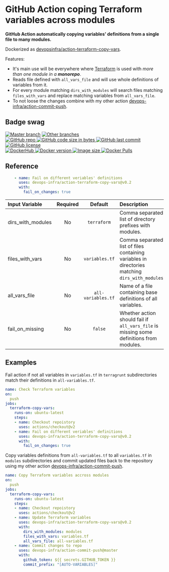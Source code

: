 # GitHub Action coping Terraform variables across modules

**GitHub Action automatically copying variables' definitions from a single file to many modules.**

Dockerized as [devopsinfra/action-terraform-copy-vars](https://hub.docker.com/repository/docker/devopsinfra/action-terraform-copy-vars).

Features:
* It's main use will be everywhere where [Terraform](https://github.com/hashicorp/terraform) is used with *more than one module in a **monorepo***.
* Reads file defined with `all_vars_file` and will use whole definitions of variables from it.
* For every module matching `dirs_with_modules` will search files matching `files_with_vars` and replace matching variables from `all_vars_file`.
* To not loose the changes combine with my other action [devops-infra/action-commit-push](https://github.com/devops-infra/action-commit-push).


## Badge swag
[![Master branch](https://github.com/devops-infra/action-terraform-copy-vars/workflows/Master%20branch/badge.svg)](https://github.com/devops-infra/action-terraform-copy-vars/actions?query=workflow%3A%22Master+branch%22)
[![Other branches](https://github.com/devops-infra/action-terraform-copy-vars/workflows/Other%20branches/badge.svg)](https://github.com/devops-infra/action-terraform-copy-vars/actions?query=workflow%3A%22Other+branches%22)
<br>
[
![GitHub repo](https://img.shields.io/badge/GitHub-devops--infra%2Faction--terraform--copy--vars-blueviolet.svg?style=plastic&logo=github)
![GitHub code size in bytes](https://img.shields.io/github/languages/code-size/devops-infra/action-terraform-copy-vars?color=blueviolet&label=Code%20size&style=plastic&logo=github)
![GitHub last commit](https://img.shields.io/github/last-commit/devops-infra/action-terraform-copy-vars?color=blueviolet&logo=github&style=plastic&label=Last%20commit)
![GitHub license](https://img.shields.io/github/license/devops-infra/action-terraform-copy-vars?color=blueviolet&logo=github&style=plastic&label=License)
](https://github.com/devops-infra/action-terraform-copy-vars "shields.io")
<br>
[
![DockerHub](https://img.shields.io/badge/DockerHub-devopsinfra%2Faction--terraform--copy--vars-blue.svg?style=plastic&logo=docker)
![Docker version](https://img.shields.io/docker/v/devopsinfra/action-terraform-copy-vars?color=blue&label=Version&logo=docker&style=plastic)
![Image size](https://img.shields.io/docker/image-size/devopsinfra/action-terraform-copy-vars/latest?label=Image%20size&style=plastic&logo=docker)
![Docker Pulls](https://img.shields.io/docker/pulls/devopsinfra/action-terraform-copy-vars?color=blue&label=Pulls&logo=docker&style=plastic)
](https://hub.docker.com/r/devopsinfra/action-terraform-copy-vars "shields.io")


## Reference
```yaml
    - name: Fail on different veriables' definitions
      uses: devops-infra/action-terraform-copy-vars@v0.2
      with:
        fail_on_changes: true
```

Input Variable | Required | Default |Description
:--- | :---: | :---: | :---
dirs_with_modules | No | `terraform` | Comma separated list of directory prefixes with modules.
files_with_vars | No | `variables.tf` | Comma separated list of files containing variables in directories matching `dirs_with_modules`.
all_vars_file | No | `all-variables.tf` | Name of a file containing base definitions of all variables. 
fail_on_missing | No | `false` | Whether action should fail if `all_vars_file` is missing some definitions from modules. 


## Examples

Fail action if not all variables in `variables.tf` in `terragrunt` subdirectories match their definitions in `all-variables.tf`.
```yaml
name: Check Terraform variables
on:
  push
jobs:
  terraform-copy-vars:
    runs-on: ubuntu-latest
    steps:
    - name: Checkout repoistory
      uses: actions/checkout@v2
    - name: Fail on different veriables' definitions
      uses: devops-infra/action-terraform-copy-vars@v0.2
      with:
        fail_on_changes: true
```

Copy variables definitions from `all-variables.tf` to all `variables.tf` in `modules` subdirectories and commit updated files back to the repository using my other action [devops-infra/action-commit-push](https://github.com/devops-infra/action-commit-push).
```yaml
name: Copy Terraform variables accross modules
on:
  push
jobs:
  terraform-copy-vars:
    runs-on: ubuntu-latest
    steps:
    - name: Checkout repoistory
      uses: actions/checkout@v2
    - name: Update Terraform variables
      uses: devops-infra/action-terraform-copy-vars@v0.2
      with:
        dirs_with_modules: modules
        files_with_vars: variables.tf
        all_vars_file: all-variables.tf
    - name: Commit changes to repo
      uses: devops-infra/action-commit-push@master
      with:
        github_token: ${{ secrets.GITHUB_TOKEN }}
        commit_prefix: "[AUTO-VARIABLES]"
```
